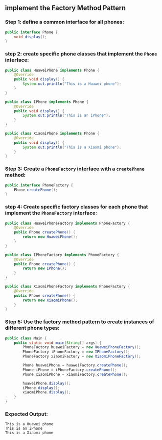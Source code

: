## implement the Factory Method Pattern

### Step 1: define a common interface for all phones:

```java
public interface Phone {
    void display();
}
```

### step 2: create specific phone classes that implement the `Phone` interface:

```java
public class HuaweiPhone implements Phone {
    @Override
    public void display() {
        System.out.println("This is a Huawei phone");
    }
}

public class IPhone implements Phone {
    @Override
    public void display() {
        System.out.println("This is an iPhone");
    }
}

public class XiaomiPhone implements Phone {
    @Override
    public void display() {
        System.out.println("This is a Xiaomi phone");
    }
}
```

### Step 3: Create a `PhoneFactory` interface with a `createPhone` method:

```java
public interface PhoneFactory {
    Phone createPhone();
}
```

### step 4: Create specific factory classes for each phone that implement the `PhoneFactory` interface:
```java
public class HuaweiPhoneFactory implements PhoneFactory {
    @Override
    public Phone createPhone() {
        return new HuaweiPhone();
    }
}

public class IPhoneFactory implements PhoneFactory {
    @Override
    public Phone createPhone() {
        return new IPhone();
    }
}

public class XiaomiPhoneFactory implements PhoneFactory {
    @Override
    public Phone createPhone() {
        return new XiaomiPhone();
    }
}
```

### Step 5: Use the factory method pattern to create instances of different phone types:
```java
public class Main {
    public static void main(String[] args) {
        PhoneFactory huaweiFactory = new HuaweiPhoneFactory();
        PhoneFactory iPhoneFactory = new IPhoneFactory();
        PhoneFactory xiaomiFactory = new XiaomiPhoneFactory();

        Phone huaweiPhone = huaweiFactory.createPhone();
        Phone iPhone = iPhoneFactory.createPhone();
        Phone xiaomiPhone = xiaomiFactory.createPhone();

        huaweiPhone.display();
        iPhone.display();
        xiaomiPhone.display();
    }
}
```

### Expected Output:

```
This is a Huawei phone
This is an iPhone
This is a Xiaomi phone
```
